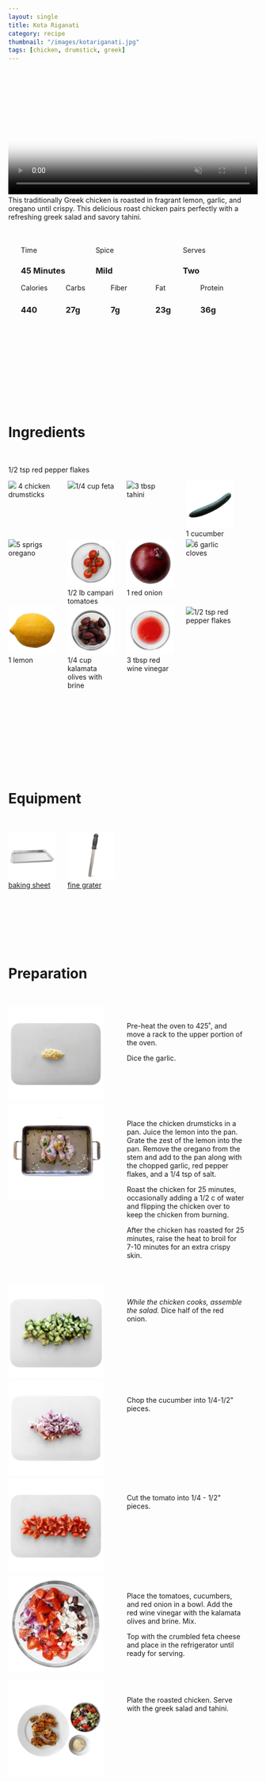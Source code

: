 ```yaml
---
layout: single
title: Kota Riganati
category: recipe
thumbnail: "/images/kotariganati.jpg"
tags: [chicken, drumstick, greek]
---
```

<div id="backgroundvideo">
  <video width="100%" autoplay loop muted class="banner__video" poster="/images/kotariganati.jpg">
  <source src="/images/kotariganati.mp4" type="video/mp4"></video>
</div>

<div id="recipedescription">
This traditionally Greek chicken is roasted in fragrant lemon, garlic, and oregano until crispy. This delicious roast chicken pairs perfectly with a refreshing greek salad and savory tahini.

<div id="spacer"></div>

<div id= "recipedetails">
<div id= "time"> Time </div>
<div id= "spice"> Spice </div>
<div id= "serves"> Serves </div>
</div>

<div id= "recipedetails">
<div id= "time"><h3> 45 Minutes</h3> </div>
<div id= "spice"><h3> Mild </h3> </div>
<div id= "serves"><h3> Two </h3> </div>
</div>

<div id="spacer"></div>

<div id= "nutrition">
<div id="calories"> Calories </div>
<div id="carbs"> Carbs </div>
<div id="fiber"> Fiber </div>
<div id="fat"> Fat </div>
<div id="protein"> Protein </div>
</div>

<div id= "nutrition">
<div id="calories"><h3> 440 </h3> </div>
<div id="carbs"><h3> 27g</h3> </div>
<div id="fiber"><h3> 7g</h3> </div>
<div id="fat"><h3> 23g</h3> </div>
<div id="protein"><h3> 36g</h3> </div>
</div>

<div id= "ingredienthdr">
<h1>Ingredients</h1>
</div>

1/2 tsp red pepper flakes

<div id="ingredients">
<div id="ingredientone"><img src="/images/drumsticks.jpeg"/> 4 chicken drumsticks</div>
<div id="ingredienttwo"><img src="/images/feta.jpeg"/>1/4 cup feta</div>
<div id="ingredienttwo"><img src="/images/tahini.jpeg"/>3 tbsp tahini</div>
<div id="ingredientfour"><img src="/images/cucumber.jpeg"/>1 cucumber</div>
</div>

<div id="ingredients">
<div id="ingredientone"><img src="/images/5oregano.jpeg"/>5 sprigs oregano</div>
<div id="ingredienttwo"><img src="/images/campari.jpeg"/>1/2 lb campari tomatoes</div>
<div id="ingredientthree"><img src="/images/redonion.jpeg"/>1 red onion</div>
<div id="ingredientfour"><img src="/images/6garlic.jpeg"/>6 garlic cloves</div>
</div>

<div id="ingredients">
<div id="ingredientone"><img src="/images/lemon.jpeg"/>1 lemon</div>
<div id="ingredienttwo"><img src="/images/kalamata.jpeg"/>1/4 cup kalamata olives with brine</div>
<div id="ingredientthree"><img src="/images/redwinevin.jpeg"/>3 tbsp red wine vinegar</div>
<div id="ingredientfour"><img src="/images/redpepperflakes.jpeg"/>1/2 tsp red pepper flakes</div>
</div>

<div id= "equipmenthdr">
<h1>Equipment</h1>
</div>

<div id="equipment">
<div id="equipmentone"><a href=""><img src="/images/bakingsheet.jpeg"/>baking sheet</a></div>
<div id="equipmenttwo"><a href=""><img src="/images/finegrater.jpeg"/>fine grater </a></div>
</div>

<div id="preparation">
<h1>Preparation</h1>
</div>

<div id="instruction">
<div id="image"><img src="/images/kotariganati1.jpeg"/> </div>
<div id="step">Pre-heat the oven to 425˚, and move a rack to the upper portion of the oven.
<p>Dice the garlic. </p></div>
</div>

<div id="instruction">
<div id="image"><img src="/images/kotariganati2.jpeg"/> </div>
<div id="step">Place the chicken drumsticks in a pan. Juice the lemon into the pan. Grate the zest of the lemon into the pan. Remove the oregano from the stem and add to the pan along with the chopped garlic, red pepper flakes, and a 1/4 tsp of salt.
<p>Roast the chicken for 25 minutes, occasionally adding a 1/2 c of water and flipping the chicken over to keep the chicken from burning.</p>
<p>After the chicken has roasted for 25 minutes, raise the heat to broil for 7-10 minutes for an extra crispy skin.</p></div>
</div>

<div id="instruction">
<div id="image"><img src="/images/kotariganati3.jpeg"/> </div>
<div id="step"><i>While the chicken cooks, assemble the salad.</i> Dice half of the red onion. </div>
</div>

<div id="instruction">
<div id="image"><img src="/images/kotariganati4.jpeg"/> </div>
<div id="step">Chop the cucumber into 1/4-1/2" pieces.</div>
</div>

<div id="instruction">
<div id="image"><img src="/images/kotariganati5.jpeg"/> </div>
<div id="step">Cut the tomato into 1/4 - 1/2" pieces.</div>
</div>

<div id="instruction">
<div id="image"><img src="/images/kotariganati6.jpeg"/> </div>
<div id="step">Place the tomatoes, cucumbers, and red onion in a bowl. Add the red wine vinegar with the kalamata olives and brine. Mix.
<p>Top with the crumbled feta cheese and place in the refrigerator until ready for serving.</p></div>
</div>

<div id="instruction">
<div id="image"><img src="/images/kotariganati7.jpeg"/> </div>
<div id="step">Plate the roasted chicken. Serve with the greek salad and tahini.</div>
</div>
</div>

<style>
#backgroundvideo {
  width: 100%;
  max-height: 800px;
}
  
#banner__video {
    }

#overlay {
 }

#recipedetails { width: 100%; display:inline-block; float: left;}
#time { width: 30%; float: left; margin-left: 5%}
#spice { width: 30%; float: left;}
#serves { width 30%; float: left; margin-left: 5%;}
.clear {clear:both;}

#spacer {padding-top:50px;}

#nutrition { width: 100%; display:inline-block;}
#calories { width: 18%; float: left; margin-left: 5%;}
#carbs { width: 18%; float: left; margin-left: 0%;}
#fiber { width: 18%; float: left; margin-left: 0%;}
#fat { width: 18%; float: left; margin-left: 0%;}
#protein { width: 18%; float: left; margin-right:5%;}
.clear {clear:both;}

#ingredienthdr { margin-top:200px; margin-bottom: 50px; font-family: $serif;}

#ingredients { width: 95%; display:inline-block;}
#ingredientone { width: 20%; float:left;}
#ingredienttwo { width: 20%; float:left; margin-left: 5%;}
#ingredientthree { width:20%; float:left; margin-left: 5%;}
#ingredientfour { width:20%; float:left; margin-left: 5%;}
.clear {clear:both;}

#equipmenthdr { margin-top:200px; margin-bottom:50px; font-family: $serif;}

#equipment { width: 95%; display:inline-block;}
#equipmentone { width: 20%; float:left;}
#equipmenttwo { width: 20%; float:left; margin-left: 5%;}
#equipmentthree { width:20%; float:left; margin-left: 5%;}
#equipmentfour { width:20%; float:left; margin-left: 5%;}
.clear {clear:both;}

#preparation { margin-top: 150px; margin-bottom: 50px; font-family: $serif;}

#instruction { width:95%; display:inline-block;}
#image { width: 40%; float:left;}
#step { width: 50%; float:right; margin-top: 30px; margin-bottom: 30px;}
.clear {clear:both;}
</style>
